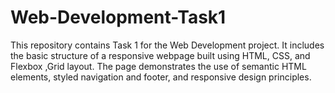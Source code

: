# Web-Development-Task1
This repository contains Task 1 for the Web Development project. It includes the basic structure of a responsive webpage built using HTML, CSS, and Flexbox ,Grid layout. The page demonstrates the use of semantic HTML elements, styled navigation and footer, and responsive design principles.
